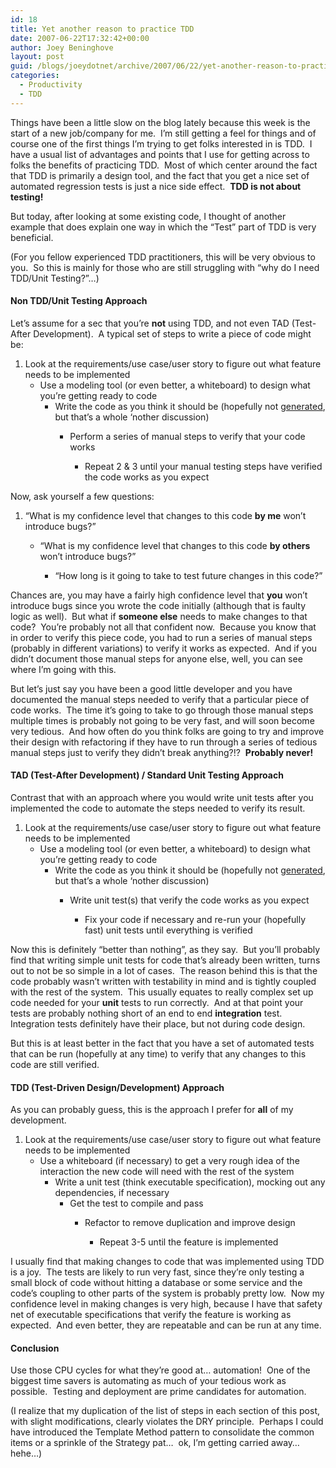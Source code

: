 ```yaml
---
id: 18
title: Yet another reason to practice TDD
date: 2007-06-22T17:32:42+00:00
author: Joey Beninghove
layout: post
guid: /blogs/joeydotnet/archive/2007/06/22/yet-another-reason-to-practice-tdd.aspx
categories:
  - Productivity
  - TDD
---
```

Things have been a little slow on the blog lately because this week is the start of a new job/company for me.&nbsp; I&#8217;m still getting a feel for things and of course one of the first things I&#8217;m trying to get folks interested in is TDD.&nbsp; I have a usual list of advantages and points that I use for getting across to folks the benefits of practicing TDD.&nbsp; Most of which center around the fact that TDD is primarily a design tool, and the fact that you get a nice set of automated regression tests is just a nice side effect.&nbsp; **TDD is not about testing!**

But today, after looking at some existing code, I thought of another example&nbsp;that does explain one way in which the &#8220;Test&#8221; part of TDD is very beneficial.

(For&nbsp;you fellow experienced&nbsp;TDD practitioners, this will be very obvious to you.&nbsp; So this is mainly for those who are still struggling with &#8220;why do I need TDD/Unit Testing?&#8221;&#8230;)

#### Non TDD/Unit Testing Approach

Let&#8217;s assume for a sec that you&#8217;re **not** using TDD,&nbsp;and not&nbsp;even TAD (Test-After Development).&nbsp; A typical set of steps to write a piece of code might be:

  1. Look at the requirements/use case/user story to figure out what feature needs to be implemented 
      * Use a modeling tool (or even better, a whiteboard) to design what you&#8217;re getting ready to code 
          * Write the code as you think it should be (hopefully not [generated](http://codebetter.com/blogs/jeffrey.palermo/archive/2007/06/22/xml-is-the-code-of-the-future-so-long-c-say-it-isn-t-so.aspx), but that&#8217;s a whole &#8216;nother discussion) 
              * Perform a series of manual steps to verify that your code works 
                  * Repeat 2 & 3 until your manual testing steps have verified the code works as you expect</ol> 
                Now, ask yourself a&nbsp;few questions:
                
                  1. &#8220;What is my confidence level that changes to this code **by me** won&#8217;t introduce bugs?&#8221; 
                      * &#8220;What is my confidence level that changes to this code **by others** won&#8217;t introduce bugs?&#8221; 
                          * &#8220;How long is it going to&nbsp;take to test future changes in this code?&#8221;</ol> 
                        Chances are, you may have a fairly high confidence level that **you** won&#8217;t introduce bugs since you wrote the code initially (although that is faulty logic as well).&nbsp; But what if **someone else** needs to make changes to that code?&nbsp; You&#8217;re probably not all that confident now.&nbsp; Because you know that in order to verify this piece code, you had to run a series of manual steps (probably in different variations) to verify it works as expected.&nbsp; And if you didn&#8217;t document those manual steps for anyone else, well, you can see where I&#8217;m going with this.
                        
                        But let&#8217;s just say you have been a good little developer and you have documented the manual steps needed to verify that a particular piece of code works.&nbsp; The time it&#8217;s going to take to go through those manual steps multiple times is probably not going to be very fast, and will soon become very tedious.&nbsp; And how often do you think folks are going to try and improve their design with refactoring if they have to run through&nbsp;a series of tedious manual steps just to verify they didn&#8217;t break anything?!?&nbsp; **Probably never!**
                        
                        #### TAD (Test-After Development) / Standard Unit Testing&nbsp;Approach
                        
                        Contrast that with an approach where you would write unit tests after you implemented the code to automate the steps needed to verify its result.&nbsp; 
                        
                          1. Look at the requirements/use case/user story to figure out what feature needs to be implemented 
                              * Use a modeling tool (or even better, a whiteboard) to design what you&#8217;re getting ready to code 
                                  * Write the code as you think it should be (hopefully not [generated](http://codebetter.com/blogs/jeffrey.palermo/archive/2007/06/22/xml-is-the-code-of-the-future-so-long-c-say-it-isn-t-so.aspx), but that&#8217;s a whole &#8216;nother discussion) 
                                      * Write unit test(s) that verify the code works as you expect 
                                          * Fix your code if necessary and re-run your (hopefully fast) unit tests until everything is verified</ol> 
                                        Now this is&nbsp;definitely &#8220;better than nothing&#8221;, as they say.&nbsp; But you&#8217;ll probably find that writing simple unit tests for code that&#8217;s already been written, turns out to not be so simple in a lot of cases.&nbsp; The reason behind this is that the code probably wasn&#8217;t written&nbsp;with testability in mind and is tightly coupled with the rest of the system.&nbsp; This usually equates to really complex set up code&nbsp;needed for your **unit** tests to run correctly.&nbsp; And at that point your tests are probably nothing short of an end to end **integration** test.&nbsp; Integration tests definitely have their place, but not during code design.
                                        
                                        But this is at least better in the fact that you have a set of automated tests that can be run (hopefully at any time) to verify that any changes to this code&nbsp;are still verified.
                                        
                                        #### TDD (Test-Driven Design/Development) Approach
                                        
                                        As you can probably guess, this is the approach I prefer for **all** of my development.&nbsp; 
                                        
                                          1. Look at the requirements/use case/user story to figure out what feature needs to be implemented 
                                              * Use a whiteboard (if necessary)&nbsp;to get a very rough idea of the interaction the new code will need with the rest of the system 
                                                  * Write&nbsp;a&nbsp;unit test (think executable specification), mocking out any dependencies, if necessary 
                                                      * Get the test to compile and pass 
                                                          * Refactor to remove duplication and improve design 
                                                              * Repeat 3-5 until the feature is implemented</ol> 
                                                            I usually find that making changes to code that was implemented using TDD is a joy.&nbsp; The tests are likely to run very fast, since they&#8217;re only testing a small block of code without hitting a database or some service and the code&#8217;s coupling to other parts of the system is probably pretty low.&nbsp;&nbsp;Now my confidence level in making changes is very high, because I have that safety net of executable specifications that verify the feature is working as expected.&nbsp; And even better, they are repeatable and can be run at any time.
                                                            
                                                            #### Conclusion
                                                            
                                                            Use those CPU cycles for what they&#8217;re good at&#8230; automation!&nbsp; One of the biggest time savers is automating as much of your tedious work as possible.&nbsp; Testing and deployment are prime candidates for automation.
                                                            
                                                            (I realize that my duplication of the list of steps in each section of this post, with slight modifications, clearly violates the DRY principle.&nbsp; Perhaps I could have introduced the Template Method pattern to consolidate the common items&nbsp;or a sprinkle of the&nbsp;Strategy pat&#8230;&nbsp; ok, I&#8217;m getting carried away&#8230;&nbsp; hehe&#8230;)